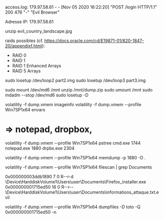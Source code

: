 


access.log:
179.97.58.61 - - [Nov 05 2020 16:22:20] "POST /login HTTP/1.1" 200 476 "-" "Evil Browser"

Adresse IP: 179.97.58.61

unzip evil_country_landscape.jpg

raids possibles (cf. https://docs.oracle.com/cd/E19871-01/820-1847-20/appendixf.html):
* RAID 0
* RAID 1
* RAID 1 Enhanced Arrays
* RAID 5 Arrays


sudo losetup /dev/loop2 part2.img
sudo losetup /dev/loop3 part3.img

sudo mount /dev/md6 /mnt
unzip /mnt/dump.zip
sudo umount /mnt
sudo mdadm --stop /dev/md6
sudo losetup -D



 volatility -f dump.vmem imageinfo
 volatility -f dump.vmem --profile Win7SP1x64 envars
 # => notepad, dropbox,

volatility -f dump.vmem --profile Win7SP1x64 pstree
    cmd.exe                       1744
    notepad.exe                     1880
    drpbx.exe                        2304

volatility -f dump.vmem --profile Win7SP1x64 memdump -p 1880 -D .

volatility -f dump.vmem --profile Win7SP1x64 filescan | grep Documents

0x000000003ddb1890      7      0 R--r-d \Device\HarddiskVolume1\Users\user\Documents\Firefox_installer.exe
0x000000001715ed50     16      0 R--r-- \Device\HarddiskVolume1\Users\user\Documents\informations_attaque.txt.evil


volatility -f dump.vmem --profile Win7SP1x64 dumpfiles -D toto -Q 0x000000001715ed50  -n
